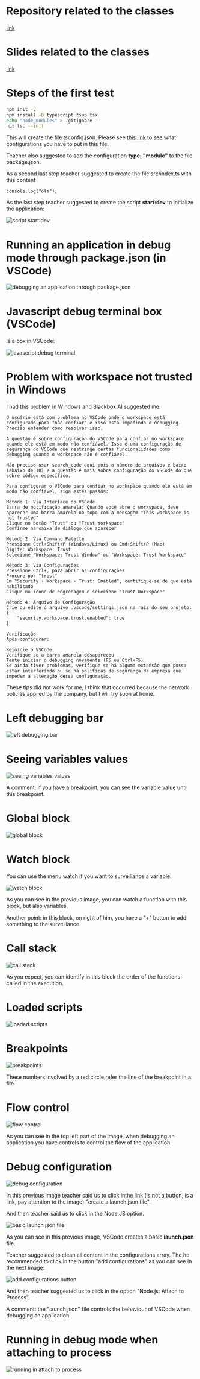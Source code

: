 # Repository related to the classes

[link](https://github.com/digitalinnovationone/formacao-nodejs/tree/main/11-debug)


# Slides related to the classes

[link](https://hermes.dio.me/files/assets/fa353c56-279e-4fe8-a4d3-ef83fd0c3439.pptx)


# Steps of the first test

```sh
npm init -y
npm install -D typescript tsup tsx
echo "node_modules" > .gitignore
npx tsc --init
```

This will create the file tsconfig.json. Please see [this link](https://github.com/andreterceiro/dio-mobile-meu-tudo--how-to-configure-typescript-in-projects-node-js) to see what configurations you have to put in this file.

Teacher also suggested to add the configuration **type: "module"** to the file package.json.

As a second last step teacher suggested to create the file src/index.ts with this content

```
console.log("ola");
```

As the last step teacher suggested to create the script **start:dev** to initialize the application:

![script start:dev](images/script-start-dev.png)


# Running an application in debug mode through package.json (in VSCode)

![debugging an application through package.json](images/debugging-an-application-through-package-json.png)


# Javascript debug terminal box (VSCode)

Is a box in VSCode:

![javascript debug terminal](images/javascript-debug-terminal-box.png)


# Problem with workspace not trusted in Windows

I had this problem in Windows and Blackbox AI suggested me:

```
O usuário está com problema no VSCode onde o workspace está configurado para "não confiar" e isso está impedindo o debugging. Preciso entender como resolver isso.

A questão é sobre configuração do VSCode para confiar no workspace quando ele está em modo não confiável. Isso é uma configuração de segurança do VSCode que restringe certas funcionalidades como debugging quando o workspace não é confiável.

Não preciso usar search_code aqui pois o número de arquivos é baixo (abaixo de 10) e a questão é mais sobre configuração do VSCode do que sobre código específico.

Para configurar o VSCode para confiar no workspace quando ele está em modo não confiável, siga estes passos:

Método 1: Via Interface do VSCode
Barra de notificação amarela: Quando você abre o workspace, deve aparecer uma barra amarela no topo com a mensagem "This workspace is not trusted"
Clique no botão "Trust" ou "Trust Workspace"
Confirme na caixa de diálogo que aparecer

Método 2: Via Command Palette
Pressione Ctrl+Shift+P (Windows/Linux) ou Cmd+Shift+P (Mac)
Digite: Workspace: Trust
Selecione "Workspace: Trust Window" ou "Workspace: Trust Workspace"

Método 3: Via Configurações
Pressione Ctrl+, para abrir as configurações
Procure por "trust"
Em "Security › Workspace › Trust: Enabled", certifique-se de que está habilitado
Clique no ícone de engrenagem e selecione "Trust Workspace"

Método 4: Arquivo de Configuração
Crie ou edite o arquivo .vscode/settings.json na raiz do seu projeto:
{
    "security.workspace.trust.enabled": true
}

Verificação
Após configurar:

Reinicie o VSCode
Verifique se a barra amarela desapareceu
Tente iniciar o debugging novamente (F5 ou Ctrl+F5)
Se ainda tiver problemas, verifique se há alguma extensão que possa estar interferindo ou se há políticas de segurança da empresa que impedem a alteração dessa configuração.
```

These tips did not work for me, I think that occurred because the network policies applied by the company, but I will try soon at home. 


# Left debugging bar

![left debugging bar](images/left-debugging-bar.png)


# Seeing variables values

![seeing variables values](images/seeing-variables%20values.png)

A comment: if you have a breakpoint, you can see the variable value until this breakpoint.


# Global block

![global block](images/global-block.png)


# Watch block

You can use the menu watch if you want to surveillance a variable.

![watch block](images/watch-block.png)

As you can see in the previous image, you can watch a function with this block, but also variables.

Another point: in this block, on right of him, you have a "+" button to add something to the surveillance.


# Call stack

![call stack](images/call-stack.png)

As you expect, you can identify in this block the order of the functions called in the execution.


# Loaded scripts

![loaded scripts](images/loaded-scripts.png)


# Breakpoints

![breakpoints](images/breakpoints.png)

These numbers involved by a red circle refer the line of the breakpoint in a file.


# Flow control

![flow control](images/flow-control.png)

As you can see in the top left part of the image, when debugging an application you have controls to control the flow of the application.


# Debug configuration

![debug configuration](images/debug-configration.png)

In this previous image teacher said us to click inthe link (is not a button, is a link, pay attention to the image) "create a launch.json file".

And then teacher said us to click in the Node.JS option.

![basic launch json file](images/basic-launch-json-file.png)

As you can see in this previous image, VSCode creates a basic **launch.json** file.

Teacher suggested to clean all content in the configurations array. The he recommended to click in the button "add configurations" as you can see in the next image:

![add configurations button](images/add-configurations-button.png)

And then teacher suggested us to click in the option "Node.js: Attach to Process".

A comment: the "launch.json" file controls the behaviour of VSCode when debugging an application.


# Running in debug mode when attaching to process

![running in attach to process](images/running-in-attach-to-process.png)
